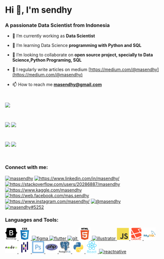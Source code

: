 
<h1 align="left">Hi 👋, I'm sendhy</h1>
<h3 align="left">A passionate Data Scientist from Indonesia</h3>

- 🔭 I’m currently working as **Data Scientist**

- 🌱 I’m learning Data Science **programming with Python and SQL**

- 👯 I’m looking to collaborate on **open source project, specially to Data Science,Python Programing, SQL**

- 📝 I regularly write articles on medium [https://medium.com/@masendhy](https://medium.com/@masendhy)

- 📫 How to reach me **masendhy@gmail.com**

</br>

![](http://github-profile-summary-cards.vercel.app/api/cards/profile-details?username=masendhy&theme=ayu_mirage)

</br>

![](http://github-profile-summary-cards.vercel.app/api/cards/repos-per-language?username=masendhy&theme=calm)
![](http://github-profile-summary-cards.vercel.app/api/cards/most-commit-language?username=masendhy&theme=calm)

</br>

![](http://github-profile-summary-cards.vercel.app/api/cards/stats?username=masendhy&theme=calm)
![](http://github-profile-summary-cards.vercel.app/api/cards/productive-time?username=masendhy&theme=calm&utcOffset=8)

</br>

<!-- <p><img align="left" src="https://github-readme-stats.vercel.app/api/top-langs?username=masendhy&show_icons=true&locale=en&layout=compact" alt="masendhy" /></p> -->

<!-- <p>&nbsp;<img align="center" src="https://github-readme-stats.vercel.app/api?username=masendhy&show_icons=true&locale=en" alt="masendhy" /></p> -->



<h3 align="left">Connect with me:</h3>
<p align="left">
<a href="https://twitter.com/massendhy" target="blank"><img align="center" src="https://raw.githubusercontent.com/rahuldkjain/github-profile-readme-generator/master/src/images/icons/Social/twitter.svg" alt="massendhy" height="30" width="40" /></a>
<a href="https://linkedin.com/in/https://www.linkedin.com/in/masendhy/" target="blank"><img align="center" src="https://raw.githubusercontent.com/rahuldkjain/github-profile-readme-generator/master/src/images/icons/Social/linked-in-alt.svg" alt="https://www.linkedin.com/in/masendhy/" height="30" width="40" /></a>
<a href="https://stackoverflow.com/users/https://stackoverflow.com/users/20286887/masendhy" target="blank"><img align="center" src="https://raw.githubusercontent.com/rahuldkjain/github-profile-readme-generator/master/src/images/icons/Social/stack-overflow.svg" alt="https://stackoverflow.com/users/20286887/masendhy" height="30" width="40" /></a>
<a href="https://kaggle.com/https://www.kaggle.com/masendhy" target="blank"><img align="center" src="https://raw.githubusercontent.com/rahuldkjain/github-profile-readme-generator/master/src/images/icons/Social/kaggle.svg" alt="https://www.kaggle.com/masendhy" height="30" width="40" /></a>
<a href="https://fb.com/https://web.facebook.com/mas.sendhy" target="blank"><img align="center" src="https://raw.githubusercontent.com/rahuldkjain/github-profile-readme-generator/master/src/images/icons/Social/facebook.svg" alt="https://web.facebook.com/mas.sendhy" height="30" width="40" /></a>
<a href="https://instagram.com/https://www.instagram.com/masendhy/" target="blank"><img align="center" src="https://raw.githubusercontent.com/rahuldkjain/github-profile-readme-generator/master/src/images/icons/Social/instagram.svg" alt="https://www.instagram.com/masendhy/" height="30" width="40" /></a>
<a href="https://medium.com/@masendhy" target="blank"><img align="center" src="https://raw.githubusercontent.com/rahuldkjain/github-profile-readme-generator/master/src/images/icons/Social/medium.svg" alt="@masendhy" height="30" width="40" /></a>
<a href="https://discord.gg/masendhy#5252" target="blank"><img align="center" src="https://raw.githubusercontent.com/rahuldkjain/github-profile-readme-generator/master/src/images/icons/Social/discord.svg" alt="masendhy#5252" height="30" width="40" /></a>
</p>

<h3 align="left">Languages and Tools:</h3>
<p align="left"> <a href="https://getbootstrap.com" target="_blank" rel="noreferrer"> <img src="https://raw.githubusercontent.com/devicons/devicon/master/icons/bootstrap/bootstrap-plain-wordmark.svg" alt="bootstrap" width="40" height="40"/> </a> <a href="https://www.w3schools.com/css/" target="_blank" rel="noreferrer"> <img src="https://raw.githubusercontent.com/devicons/devicon/master/icons/css3/css3-original-wordmark.svg" alt="css3" width="40" height="40"/> </a> <a href="https://www.figma.com/" target="_blank" rel="noreferrer"> <img src="https://www.vectorlogo.zone/logos/figma/figma-icon.svg" alt="figma" width="40" height="40"/> </a> <a href="https://flutter.dev" target="_blank" rel="noreferrer"> <img src="https://www.vectorlogo.zone/logos/flutterio/flutterio-icon.svg" alt="flutter" width="40" height="40"/> </a> <a href="https://git-scm.com/" target="_blank" rel="noreferrer"> <img src="https://www.vectorlogo.zone/logos/git-scm/git-scm-icon.svg" alt="git" width="40" height="40"/> </a> <a href="https://www.w3.org/html/" target="_blank" rel="noreferrer"> <img src="https://raw.githubusercontent.com/devicons/devicon/master/icons/html5/html5-original-wordmark.svg" alt="html5" width="40" height="40"/> </a> <a href="https://www.adobe.com/in/products/illustrator.html" target="_blank" rel="noreferrer"> <img src="https://www.vectorlogo.zone/logos/adobe_illustrator/adobe_illustrator-icon.svg" alt="illustrator" width="40" height="40"/> </a> <a href="https://developer.mozilla.org/en-US/docs/Web/JavaScript" target="_blank" rel="noreferrer"> <img src="https://raw.githubusercontent.com/devicons/devicon/master/icons/javascript/javascript-original.svg" alt="javascript" width="40" height="40"/> </a> <a href="https://laravel.com/" target="_blank" rel="noreferrer"> <img src="https://raw.githubusercontent.com/devicons/devicon/master/icons/laravel/laravel-plain-wordmark.svg" alt="laravel" width="40" height="40"/> </a> <a href="https://www.mysql.com/" target="_blank" rel="noreferrer"> <img src="https://raw.githubusercontent.com/devicons/devicon/master/icons/mysql/mysql-original-wordmark.svg" alt="mysql" width="40" height="40"/> </a> <a href="https://nodejs.org" target="_blank" rel="noreferrer"> <img src="https://raw.githubusercontent.com/devicons/devicon/master/icons/nodejs/nodejs-original-wordmark.svg" alt="nodejs" width="40" height="40"/> </a> <a href="https://pandas.pydata.org/" target="_blank" rel="noreferrer"> <img src="https://raw.githubusercontent.com/devicons/devicon/2ae2a900d2f041da66e950e4d48052658d850630/icons/pandas/pandas-original.svg" alt="pandas" width="40" height="40"/> </a> <a href="https://www.photoshop.com/en" target="_blank" rel="noreferrer"> <img src="https://raw.githubusercontent.com/devicons/devicon/master/icons/photoshop/photoshop-line.svg" alt="photoshop" width="40" height="40"/> </a> <a href="https://www.php.net" target="_blank" rel="noreferrer"> <img src="https://raw.githubusercontent.com/devicons/devicon/master/icons/php/php-original.svg" alt="php" width="40" height="40"/> </a> <a href="https://www.postgresql.org" target="_blank" rel="noreferrer"> <img src="https://raw.githubusercontent.com/devicons/devicon/master/icons/postgresql/postgresql-original-wordmark.svg" alt="postgresql" width="40" height="40"/> </a> <a href="https://www.python.org" target="_blank" rel="noreferrer"> <img src="https://raw.githubusercontent.com/devicons/devicon/master/icons/python/python-original.svg" alt="python" width="40" height="40"/> </a> <a href="https://reactjs.org/" target="_blank" rel="noreferrer"> <img src="https://raw.githubusercontent.com/devicons/devicon/master/icons/react/react-original-wordmark.svg" alt="react" width="40" height="40"/> </a> <a href="https://reactnative.dev/" target="_blank" rel="noreferrer"> <img src="https://reactnative.dev/img/header_logo.svg" alt="reactnative" width="40" height="40"/> </a> </p>


